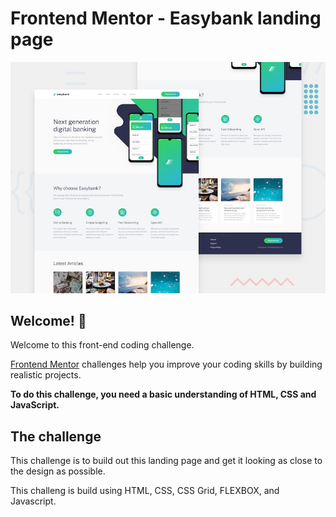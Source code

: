 # Frontend Mentor - Easybank landing page

![Design preview for the Easybank landing page coding challenge](./design/desktop-preview.jpg)

## Welcome! 👋

Welcome to this front-end coding challenge.

[Frontend Mentor](https://www.frontendmentor.io) challenges help you improve your coding skills by building realistic projects.

**To do this challenge, you need a basic understanding of HTML, CSS and JavaScript.**

## The challenge

This challenge is to build out this landing page and get it looking as close to the design as possible.

This challeng is build using HTML, CSS, CSS Grid, FLEXBOX, and Javascript.


